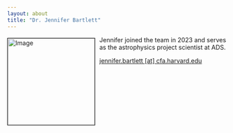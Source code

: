```yaml
---
layout: about
title: "Dr. Jennifer Bartlett"
---
```


<img src="{{ site.baseurl }}/about/img/ads_logo.png" height="200" width="200" alt="Image" style="float: left; margin: 4px 10px 0px 0px; border: 1px solid #000000;">

Jennifer joined the team in 2023 and serves as the astrophysics project scientist at ADS.

[jennifer.bartlett [at] cfa.harvard.edu](mailto:jennifer.bartlett@cfa.harvard.edu)